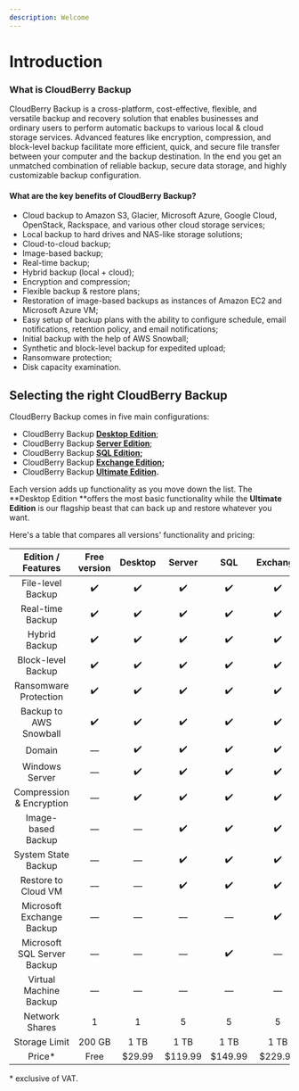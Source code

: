 ```yaml
---
description: Welcome
---
```


# Introduction

### What is CloudBerry Backup

CloudBerry Backup is a cross-platform, cost-effective, flexible, and versatile backup and recovery solution that enables businesses and ordinary users to perform automatic backups to various local & cloud storage services. Advanced features like encryption, compression, and block-level backup facilitate more efficient, quick, and secure file transfer between your computer and the backup destination. In the end you get an unmatched combination of reliable backup, secure data storage, and highly customizable backup configuration.

#### What are the key benefits of CloudBerry Backup?

* Cloud backup to Amazon S3, Glacier, Microsoft Azure, Google Cloud, OpenStack, Rackspace, and various other cloud storage services;
* Local backup to hard drives and NAS-like storage solutions;
* Cloud-to-cloud backup;
* Image-based backup;
* Real-time backup;
* Hybrid backup \(local + cloud\);
* Encryption and compression;
* Flexible backup & restore plans;
* Restoration of image-based backups as instances of Amazon EC2 and Microsoft Azure VM;
* Easy setup of backup plans with the ability to configure schedule, email notifications, retention policy, and email notifications;
* Initial backup with the help of AWS Snowball;
* Synthetic and block-level backup for expedited upload;
* Ransomware protection;
* Disk capacity examination.

## Selecting the right CloudBerry Backup

CloudBerry Backup comes in five main configurations:

* CloudBerry Backup [**Desktop Edition**](https://www.cloudberrylab.com/backup/windows.aspx);
* CloudBerry Backup [**Server Edition**](https://www.cloudberrylab.com/backup/windows-server.aspx);
* CloudBerry Backup [**SQL Edition**](https://www.cloudberrylab.com/backup/microsoft-sql-server.aspx)**;**
* CloudBerry Backup [**Exchange Edition**](https://www.cloudberrylab.com/backup/exchange-server.aspx)**;**
* CloudBerry Backup [**Ultimate Edition**](https://www.cloudberrylab.com/backup/ultimate.aspx)**.**

Each version adds up functionality as you move down the list. The **Desktop Edition **offers the most basic functionality while the **Ultimate Edition** is our flagship beast that can back up and restore whatever you want.

Here's a table that compares all versions' functionality and pricing:

| Edition / Features | Free version | Desktop | Server | SQL | Exchange | Virtual Machine | Ultimate |
| :---: | :---: | :---: | :---: | :---: | :---: | :---: | :---: |
| File-level Backup | ✔️ | ✔️ | ✔️ | ✔️ | ✔️ | ✔️ | ✔️ |
| Real-time Backup | ✔️ | ✔️ | ✔️ | ✔️ | ✔️ | ✔️ | ✔️ |
| Hybrid Backup | ✔️ | ✔️ | ✔️ | ✔️ | ✔️ | ✔️ | ✔️ |
| Block-level Backup | ✔️ | ✔️ | ✔️ | ✔️ | ✔️ | ✔️ | ✔️ |
| Ransomware Protection | ✔️ | ✔️ | ✔️ | ✔️ | ✔️ | ✔️ | ✔️ |
| Backup to AWS Snowball | ✔️ | ✔️ | ✔️ | ✔️ | ✔️ | ✔️ | ✔️ |
| Domain | — | ✔️ | ✔️ | ✔️ | ✔️ | ✔️ | ✔️ |
| Windows Server | — | ✔️ | ✔️ | ✔️ | ✔️ | ✔️ | ✔️ |
| Compression & Encryption | — | ✔️ | ✔️ | ✔️ | ✔️ | ✔️ | ✔️ |
| Image-based Backup | — | — | ✔️ | ✔️ | ✔️ | ✔️ | ✔️ |
| System State Backup | — | — | ✔️ | ✔️ | ✔️ | ✔️ | ✔️ |
| Restore to Cloud VM | — | — | ✔️ | ✔️ | ✔️ | ✔️ | ✔️ |
| Microsoft Exchange Backup | — | — | — | — | ✔️ | — | ✔️ |
| Microsoft SQL Server Backup | — | — | — | ✔️ | — | — | ✔️ |
| Virtual Machine Backup | — | — | — | — | — | ✔️ | — |
| Network Shares | 1 | 1 | 5 | 5 | 5 | Unlimited | Unlimited |
| Storage Limit | 200 GB | 1 TB | 1 TB | 1 TB | 1 TB | Unlimited | Unlimited |
| Price\* | Free | $29.99 | $119.99 | $149.99 | $229.99 | $299.99 | $299.99 |

\* exclusive of VAT.

